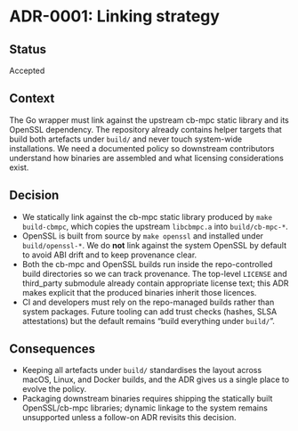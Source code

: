 # ADR-0001: Linking strategy

## Status

Accepted

## Context

The Go wrapper must link against the upstream cb-mpc static library and its
OpenSSL dependency. The repository already contains helper targets that build
both artefacts under `build/` and never touch system-wide installations. We
need a documented policy so downstream contributors understand how binaries are
assembled and what licensing considerations exist.

## Decision

- We statically link against the cb-mpc static library produced by
  `make build-cbmpc`, which copies the upstream `libcbmpc.a` into
  `build/cb-mpc-*`.
- OpenSSL is built from source by `make openssl` and installed under
  `build/openssl-*`. We do **not** link against the system OpenSSL by default to
  avoid ABI drift and to keep provenance clear.
- Both the cb-mpc and OpenSSL builds run inside the repo-controlled build
  directories so we can track provenance. The top-level `LICENSE` and
  third_party submodule already contain appropriate license text; this ADR makes
  explicit that the produced binaries inherit those licences.
- CI and developers must rely on the repo-managed builds rather than system
  packages. Future tooling can add trust checks (hashes, SLSA attestations) but
  the default remains “build everything under `build/`”.

## Consequences

- Keeping all artefacts under `build/` standardises the layout across macOS,
  Linux, and Docker builds, and the ADR gives us a single place to evolve the
  policy.
- Packaging downstream binaries requires shipping the statically built
  OpenSSL/cb-mpc libraries; dynamic linkage to the system remains unsupported
  unless a follow-on ADR revisits this decision.
